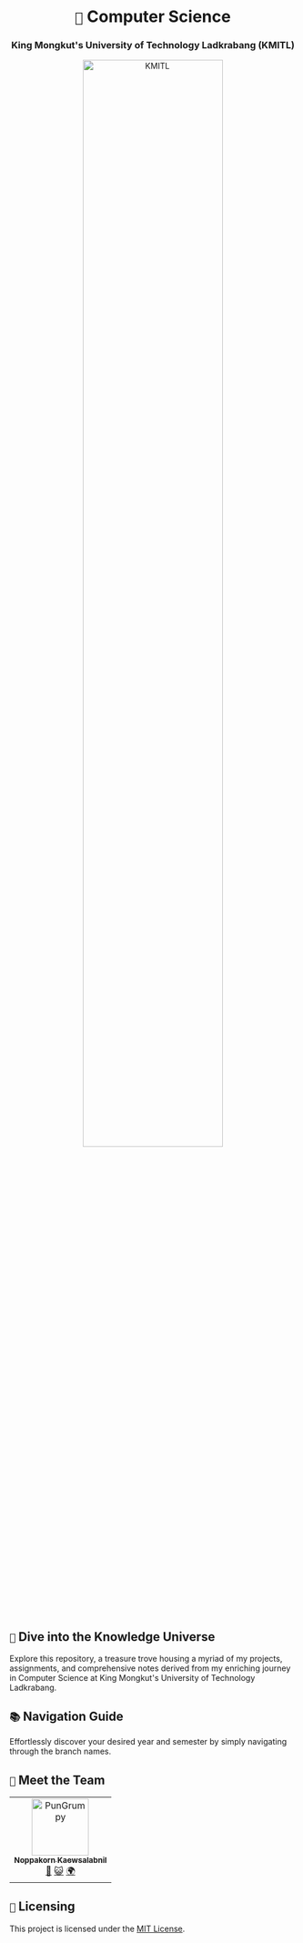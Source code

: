 <div align="center">
  <h1><code>🏫</code> Computer Science</h1>
  <h3>King Mongkut's University of Technology Ladkrabang (KMITL)</h3>
</div>

<div align="center">
  <img src="https://estamps.kmitl.ac.th/kmitl-logo.png" alt="KMITL" width="70%">
</div>

## `🚀` Dive into the Knowledge Universe

Explore this repository, a treasure trove housing a myriad of my projects, assignments, and comprehensive notes derived from my enriching journey in Computer Science at King Mongkut's University of Technology Ladkrabang.

## `📚` Navigation Guide

Effortlessly discover your desired year and semester by simply navigating through the branch names.

## `🦧` Meet the Team

<table>
  <tr>
    <td align="center">
      <a href="https://github.com/PunGrumpy">
        <img src="https://avatars.githubusercontent.com/u/108584943?v=4" width="100px;" alt="PunGrumpy"/>
        <br />
        <sub><b>Noppakorn Kaewsalabnil</b></sub>
      </a>
      <br />
      <a href="/" title="Maintainer">👑</a>
      <a href="https://github.com/PunGrumpy" title="GitHub">😺</a>
      <a href="https://pungrumpy.com" title="Website">🌍</a>
    </td>
  </tr>
</table>

## `📝` Licensing

This project is licensed under the [MIT License](LICENSE).
